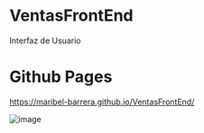 # VentasFrontEnd
Interfaz de Usuario 


# Github Pages
https://maribel-barrera.github.io/VentasFrontEnd/

![image](https://user-images.githubusercontent.com/16659758/128546306-dfb54b73-8663-4eb5-a449-2823390adcde.png)
